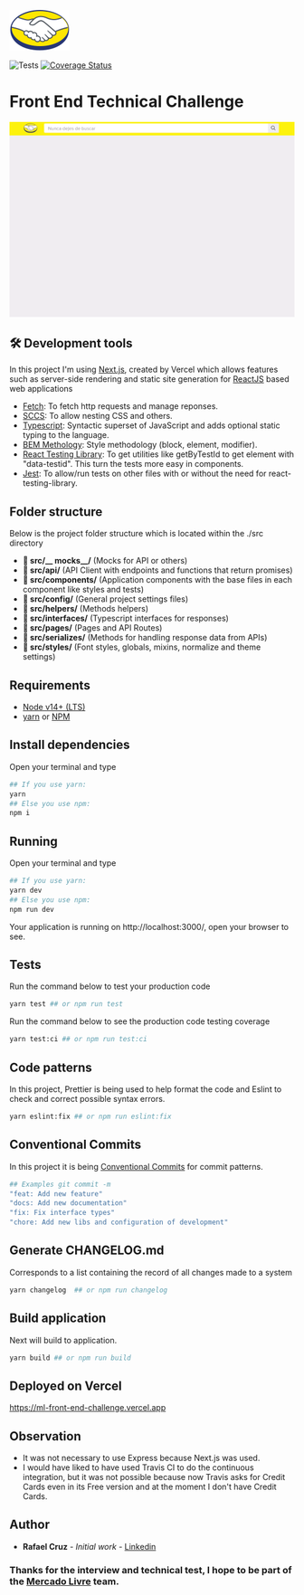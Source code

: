 ![alt text](https://github.com/rafaelcr1dev/ml-front-end-challenge/blob/master/public/images/Logo_ML%402x.png?raw=true)

![Tests](https://github.com/rafaelcr1dev/ml-front-end-challenge/actions/workflows/ci.yml/badge.svg)
[![Coverage Status](https://coveralls.io/repos/github/rafaelcr1dev/ml-front-end-challenge/badge.svg)](https://coveralls.io/github/rafaelcr1dev/ml-front-end-challenge)

# Front End Technical Challenge

![alt text](https://github.com/rafaelcr1dev/ml-front-end-challenge/blob/master/.github/images/preview.gif?raw=true)

## 🛠 Development tools

In this project I'm using [Next.js](https://nextjs.org/), created by Vercel which allows features such as server-side rendering and static site generation for [ReactJS](https://reactjs.org/) based web applications

  - [Fetch](https://www.npmjs.com/package/fetch): To fetch http requests and manage reponses.
  - [SCCS](https://sass-lang.com/guide): To allow nesting CSS and others.
 - [Typescript](https://www.typescriptlang.org/): Syntactic superset of JavaScript and adds optional static typing to the language.
  - [BEM Methology](http://getbem.com/introduction/): Style methodology (block, element, modifier).
  - [React Testing Library](https://testing-library.com/docs/react-testing-library/intro/): To get utilities like getByTestId to get element with "data-testid". This turn the tests more easy in components.
  - [Jest](https://jestjs.io/docs/getting-started): To allow/run tests on other files with or without the need for react-testing-library.

## Folder structure

Below is the project folder structure which is located within the ./src directory

  - **📁 src/__ mocks__/** (Mocks for API or others)
  - **📁 src/api/** (API Client with endpoints and functions that return promises)
  - **📁 src/components/** (Application components with the base files in each component like styles and tests)
  - **📁 src/config/** (General project settings files)
  - **📁 src/helpers/** (Methods helpers)
  - **📁 src/interfaces/** (Typescript interfaces for responses)
  - **📁 src/pages/** (Pages and API Routes)
  - **📁 src/serializes/** (Methods for handling response data from APIs)
  - **📁 src/styles/** (Font styles, globals, mixins, normalize and theme settings)

## Requirements

  - [Node v14+ (LTS)](https://nodejs.org/en/)
  - [yarn](https://yarnpkg.com/) or [NPM](https://www.npmjs.com/)

## Install dependencies

Open your terminal and type

```bash
## If you use yarn:
yarn
## Else you use npm:
npm i
```

## Running

Open your terminal and type

```bash
## If you use yarn:
yarn dev
## Else you use npm:
npm run dev
```
Your application is running on http://localhost:3000/, open your browser to see.

## Tests

Run the command below to test your production code

```bash
yarn test ## or npm run test
```
Run the command below to see the production code testing coverage

```bash
yarn test:ci ## or npm run test:ci
```

## Code patterns

In this project, Prettier is being used to help format the code and Eslint to check and correct possible syntax errors.

```bash
yarn eslint:fix ## or npm run eslint:fix
```

## Conventional Commits

In this project it is being [Conventional Commits](https://www.conventionalcommits.org/en/v1.0.0/) for commit patterns.

```bash
## Examples git commit -m
"feat: Add new feature"
"docs: Add new documentation"
"fix: Fix interface types"
"chore: Add new libs and configuration of development"
```

## Generate CHANGELOG.md


Corresponds to a list containing the record of all changes made to a system

```bash
yarn changelog  ## or npm run changelog
```

## Build application

Next will build to application.

```bash
yarn build ## or npm run build
```

## Deployed on Vercel

https://ml-front-end-challenge.vercel.app

## Observation

- It was not necessary to use Express because Next.js was used.
- I would have liked to have used Travis CI to do the continuous integration, but it was not possible because now Travis asks for Credit Cards even in its Free version and at the moment I don't have Credit Cards.

## Author

- **Rafael Cruz** - *Initial work* - [Linkedin](https://www.linkedin.com/in/rafaelcr1/)

### Thanks for the interview and technical test, I hope to be part of the [Mercado Livre](https://www.mercadolivre.com.br) team.

